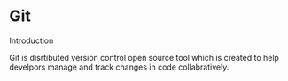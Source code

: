 # Git
Introduction

Git is disrtibuted version control open source tool which is created to help develpors manage and track changes in code collabratively.
